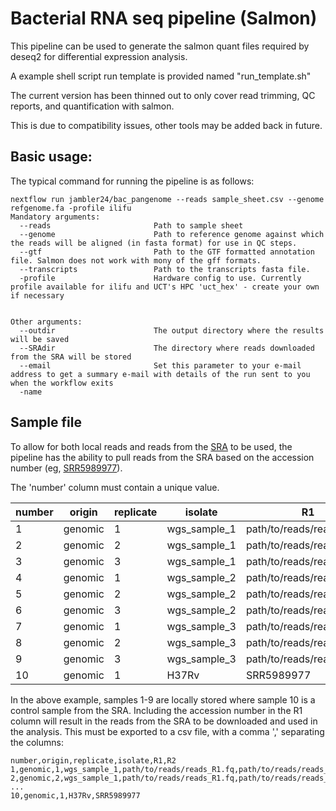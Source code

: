 # Bacterial RNA seq pipeline (Salmon)

This pipeline can be used to generate the salmon quant files required by deseq2 for differential expression analysis.

A example shell script run template is provided named "run_template.sh"

The current version has been thinned out to only cover read trimming, QC reports, and quantification with salmon.

This is due to compatibility issues, other tools may be added back in future. 

## Basic usage: 
The typical command for running the pipeline is as follows:

    nextflow run jambler24/bac_pangenome --reads sample_sheet.csv --genome refgenome.fa -profile ilifu
    Mandatory arguments:
      --reads                       Path to sample sheet
      --genome                      Path to reference genome against which the reads will be aligned (in fasta format) for use in QC steps.
      --gtf                         Path to the GTF formatted annotation file. Salmon does not work with mony of the gff formats.
      --transcripts                 Path to the transcripts fasta file. 
      -profile                      Hardware config to use. Currently profile available for ilifu and UCT's HPC 'uct_hex' - create your own if necessary
      
      
    Other arguments:
      --outdir                      The output directory where the results will be saved
      --SRAdir                      The directory where reads downloaded from the SRA will be stored
      --email                       Set this parameter to your e-mail address to get a summary e-mail with details of the run sent to you when the workflow exits
      -name      


## Sample file
To allow for both local reads and reads from the [SRA](https://www.ncbi.nlm.nih.gov/sra) to be used, the pipeline has the 
ability to pull reads from the SRA based on the accession number (eg, [SRR5989977](https://www.ncbi.nlm.nih.gov/sra/SRX3145707[accn])). 

The 'number' column must contain a unique value. 

number | origin | replicate | isolate | R1 | R2
------------ | ------------- | ------------- | ------------- | ------------- | -------------
1 | genomic | 1 | wgs_sample_1 | path/to/reads/reads_R1.fq | path/to/reads/reads_R2.fq
2 | genomic | 2 | wgs_sample_1 | path/to/reads/reads_R1.fq | path/to/reads/reads_R2.fq
3 | genomic | 3 | wgs_sample_1 | path/to/reads/reads_R1.fq | path/to/reads/reads_R2.fq
4 | genomic | 1 | wgs_sample_2 | path/to/reads/reads_R1.fq | path/to/reads/reads_R2.fq
5 | genomic | 2 | wgs_sample_2 | path/to/reads/reads_R1.fq | path/to/reads/reads_R2.fq
6 | genomic | 3 | wgs_sample_2 | path/to/reads/reads_R1.fq | path/to/reads/reads_R2.fq
7 | genomic | 1 | wgs_sample_3 | path/to/reads/reads_R1.fq | path/to/reads/reads_R2.fq
8 | genomic | 2 | wgs_sample_3 | path/to/reads/reads_R1.fq | path/to/reads/reads_R2.fq
9 | genomic | 3 | wgs_sample_3 | path/to/reads/reads_R1.fq | path/to/reads/reads_R2.fq
10 | genomic | 1 | H37Rv | SRR5989977 | 


In the above example, samples 1-9 are locally stored where sample 10 is a control sample from the SRA. 
Including the accession number in the R1 column will result in the reads from the SRA to be downloaded and used in the analysis. 
This must be exported to a csv file, with a comma ',' separating the columns:

    number,origin,replicate,isolate,R1,R2
    1,genomic,1,wgs_sample_1,path/to/reads/reads_R1.fq,path/to/reads/reads_R2.fq
    2,genomic,2,wgs_sample_1,path/to/reads/reads_R1.fq,path/to/reads/reads_R2.fq
    ...
    10,genomic,1,H37Rv,SRR5989977
